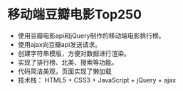 # 移动端豆瓣电影Top250

- 使用豆瓣电影api和jQuery制作的移动端电影排行榜。
- 使用ajax向豆瓣api发送请求。
- 创建字符串模版，方便对数据进行渲染。
- 实现了排行榜、北美、搜索等功能。
- 代码简洁美观，页面实现了懒加载
- 技术栈： HTML5 + CSS3 + JavaScript + jQuery + ajax